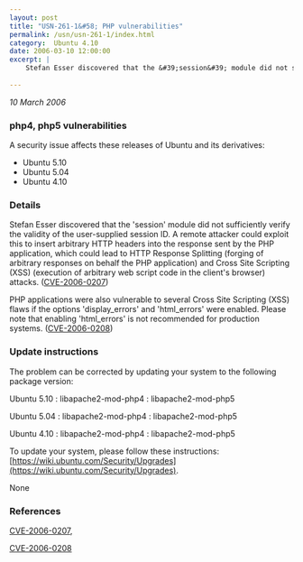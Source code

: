 ```yaml
---
layout: post
title: "USN-261-1&#58; PHP vulnerabilities"
permalink: /usn/usn-261-1/index.html
category:  Ubuntu 4.10
date: 2006-03-10 12:00:00
excerpt: |
    Stefan Esser discovered that the &#39;session&#39; module did not sufficiently verify the validity of the user-supplied session ID. A remote attacker could exploit this to insert arbitrary HTTP headers into the response sent by the PHP application, which could lead to HTTP Response Splitting (forging of arbitrary responses on behalf the PHP application) and Cross Site Scripting (XSS) (execution of arbitrary web script code in the client&#39;s browser) attacks. ([CVE-2006-0207](http://people.ubuntu.com/~ubuntu-security/cve/CVE-2006-0207))
    
--- 
```

 
 

*10 March 2006*

### php4, php5 vulnerabilities

A security issue affects these releases of Ubuntu and its derivatives:

* Ubuntu 5.10
* Ubuntu 5.04
* Ubuntu 4.10

### Details

Stefan Esser discovered that the &#39;session&#39; module did not sufficiently verify the validity of the user-supplied session ID. A remote attacker could exploit this to insert arbitrary HTTP headers into the response sent by the PHP application, which could lead to HTTP Response Splitting (forging of arbitrary responses on behalf the PHP application) and Cross Site Scripting (XSS) (execution of arbitrary web script code in the client&#39;s browser) attacks. ([CVE-2006-0207](http://people.ubuntu.com/~ubuntu-security/cve/CVE-2006-0207))

PHP applications were also vulnerable to several Cross Site Scripting (XSS) flaws if the options &#39;display_errors&#39; and &#39;html_errors&#39; were enabled. Please note that enabling &#39;html_errors&#39; is not recommended for production systems. ([CVE-2006-0208](http://people.ubuntu.com/~ubuntu-security/cve/CVE-2006-0208))

### Update instructions

The problem can be corrected by updating your system to the following package version:

Ubuntu 5.10
 : libapache2-mod-php4 
 : libapache2-mod-php5 

Ubuntu 5.04
 : libapache2-mod-php4 
 : libapache2-mod-php5 

Ubuntu 4.10
 : libapache2-mod-php4 
 : libapache2-mod-php5 

To update your system, please follow these instructions: [https://wiki.ubuntu.com/Security/Upgrades](https://wiki.ubuntu.com/Security/Upgrades).

None

### References

 
 [CVE-2006-0207](http://people.ubuntu.com/~ubuntu-security/cve/CVE-2006-0207), 

 [CVE-2006-0208](http://people.ubuntu.com/~ubuntu-security/cve/CVE-2006-0208)
 

